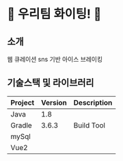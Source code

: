 # 🐳 우리팀 화이팅!  :penguin:

## 소개
웹 큐레이션 sns 기반 아이스 브레이킹  

## 기술스택 및 라이브러리

| Project | Version | Description |
| ------- | ------- | ----------- |
| Java    | 1.8     |             |
| Gradle  | 3.6.3   | Build Tool  |
| mySql   |         |             |
|   Vue2  |         |             |
